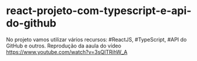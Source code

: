 # react-projeto-com-typescript-e-api-do-github
No projeto vamos utilizar vários recursos: #ReactJS, #TypeScript, #API do GitHub e outros. Reprodução da aaula do vídeo https://www.youtube.com/watch?v=3sQITRihW_A
